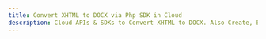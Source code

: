 ---title: Convert XHTML to DOCX via Php SDK in Clouddescription: Cloud APIs & SDKs to Convert XHTML to DOCX. Also Create, Edit & Render Microsoft Word & OpenOffice documents in the Cloud.---